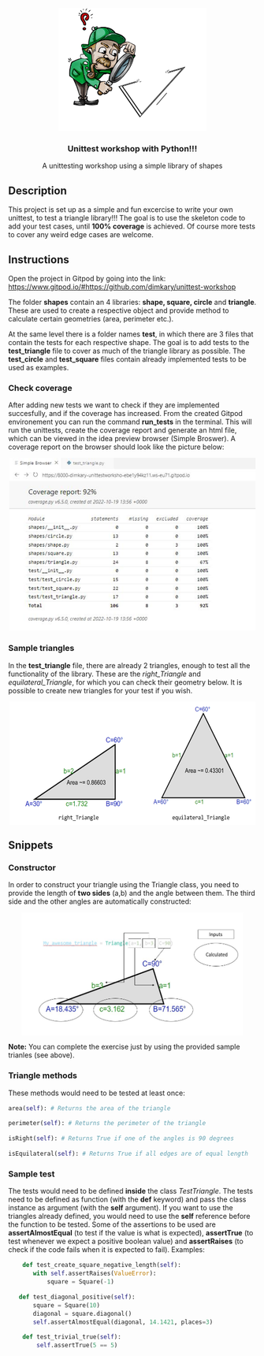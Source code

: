 <br />
<div align="center">
  <a>
    <img src="images/triangle.jpg" alt="Logo" width="300" height="250">
  </a>

  <h3 align="center">Unittest workshop with Python!!!</h3>

  <p align="center">
    A unittesting workshop using a simple library of shapes
    <br />
  </p>
</div>

## Description

This project is set up as a simple and fun excercise to write your own unittest, to test a triangle library!!! The goal is to use the skeleton code to add your test cases, until **100% coverage** is achieved. Of course more tests to cover any weird edge cases are welcome.

## Instructions
Open the project in Gitpod by going into the link: https://www.gitpod.io/#https://github.com/dimkary/unittest-workshop

The folder **shapes** contain an 4 libraries: **shape, square, circle** and **triangle**. These are used to create a respective object and provide method to calculate certain geometries (area, perimeter etc.).

At the same level there is a folder names **test**, in which there are 3 files that contain the tests for each respective shape. The goal is to add tests to the **test_triangle** file to cover as much of the triangle library as possible. The **test_circle** and **test_square** files contain already implemented tests to be used as examples.

### Check coverage
After adding new tests we want to check if they are implemented succesfully, and if the coverage has increased. From the created Gitpod environement you can run the command **run_tests** in the terminal. This will run the unittests, create the coverage report and generate an html file, which can be viewed in the idea preview browser (Simple Broswer). A coverage report on the browser should look like the picture below:
<div align="center">
  <a>
    <img src="images/coverage_snap.jpg" alt="coverage" width="500" height="350">
  </a>
</div>

### Sample triangles

In the **test_triangle** file, there are already 2 triangles, enough to test all the functionality of the library. These are the *right_Triangle* and *equilateral_Triangle*, for which you can check their geometry below. It is possible to create new triangles for your test if you wish.
<div align="center">
  <a>
    <img src="images/sample_triangles.png" alt="sample triangles" align="center"  width="500" height="250">
  </a>
</div>

## Snippets
### Constructor

In order to construct your triangle using the Triangle class, you need to provide the length of **two sides** (a,b) and the angle between them. The third side and the other angles are automatically constructed:

<div align="center">
  <a>
    <img src="images/how_to.jpg" alt="Triangle construction" align="center"  width="450" height="250">
  </a>
</div>

**Note:** You can complete the exercise just by using the provided sample trianles (see above).
### Triangle methods

These methods would need to be tested at least once:

  ```py
  area(self): # Returns the area of the triangle
  ```
  ```py
  perimeter(self): # Returns the perimeter of the triangle
  ```
  ```py
  isRight(self): # Returns True if one of the angles is 90 degrees
  ```
  ```py
  isEquilateral(self): # Returns True if all edges are of equal length
  ```
   
### Sample test
The tests would need to be defined **inside** the class _TestTriangle_. The tests need to be defined as function (with the **def**
 keyword) and pass the class instance as argument (with the **self** argument). If you want to use the triangles already defined, you would need to use the **self** reference before the function to be tested. Some of the assertions to be used are **assertAlmostEqual** (to test if the value is what is expected), **assertTrue** (to test whenever we expect a positive boolean value) and **assertRaises** (to check if the code fails when it is expected to fail). Examples:
 ```py
     def test_create_square_negative_length(self):
        with self.assertRaises(ValueError):
            square = Square(-1)
 ```
 ```py
    def test_diagonal_positive(self):
        square = Square(10)
        diagonal = square.diagonal()
        self.assertAlmostEqual(diagonal, 14.1421, places=3)
 ```
 ```py
     def test_trivial_true(self):
         self.assertTrue(5 == 5)
 ```
